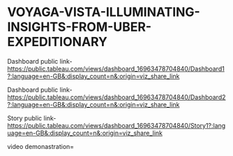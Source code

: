 # VOYAGA-VISTA-ILLUMINATING-INSIGHTS-FROM-UBER-EXPEDITIONARY

Dashboard public link-https://public.tableau.com/views/dashboard_16963478704840/Dashboard1?:language=en-GB&:display_count=n&:origin=viz_share_link

Dashboard public link-https://public.tableau.com/views/dashboard_16963478704840/Dashboard2?:language=en-GB&:display_count=n&:origin=viz_share_link

Story public link-https://public.tableau.com/views/dashboard_16963478704840/Story1?:language=en-GB&:display_count=n&:origin=viz_share_link

video demonastration=

